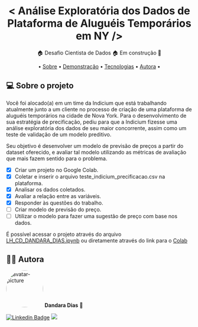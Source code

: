 <h1 align="center">< Análise Exploratória dos Dados de Plataforma de Aluguéis Temporários em NY /></h1>

<p align="center">🏠 Desafio Cientista de Dados 🏠 Em construção 🚧</p>

<p align="center">
• <a href="#-sobre-o-projeto">Sobre</a> •
 <a href="#-demonstra%C3%A7%C3%A3o">Demonstração</a> • 
 <a href="#-tecnologias">Tecnologias</a> •
 <a href="#%EF%B8%8F-autora">Autora</a> •
</p>

## 💻 Sobre o projeto

Você foi alocado(a) em um time da Indicium que está trabalhando atualmente junto a um cliente no processo de criação de uma plataforma de aluguéis temporários na cidade de Nova York. Para o desenvolvimento de sua estratégia de precificação, pediu para que a Indicium fizesse uma análise exploratória dos dados de seu maior concorrente, assim como um teste de validação de um modelo preditivo.

Seu objetivo é desenvolver um modelo de previsão de preços a partir do dataset oferecido, e avaliar tal modelo utilizando as métricas de avaliação que mais fazem sentido para o problema.

- [x] Criar um projeto no Google Colab.
- [x] Coletar e inserir o arquivo teste_indicium_precificacao.csv na plataforma.
- [x] Analisar os dados coletados.
- [x] Avaliar a relação entre as variáveis.
- [x] Responder às questões do trabalho.
- [ ] Criar modelo de previsão do preço.
- [ ] Utilizar o modelo para fazer uma sugestão de preço com base nos dados.

É possível acessar o projeto através do arquivo [LH_CD_DANDARA_DIAS.ipynb](https://github.com/dandara-dias/lighthouse/blob/main/LH_CD_DANDARA_DIAS.ipynb) ou diretamente através do link para o [Colab](https://colab.research.google.com/drive/1zlmwulEzYo4SH9CZXcLKcUZS6vcyA2pv?usp=sharing)

## 🦸‍♀️ Autora

 <img style="border-radius: 50%;" src="https://avatars.githubusercontent.com/u/85723209?v=4" width="100px;" alt="avatar-picture"/>
 <b>Dandara Dias</b> 🎀
 
[![Linkedin Badge](https://img.shields.io/badge/-LinkedIn-%230077B5?style=for-the-badge&logo=linkedin&logoColor=white&link=https://www.linkedin.com/in/dandara-dias/)](https://www.linkedin.com/in/dandara-dias/) 
<a href = "mailto:dandaradias.contato@gmail.com"><img src="https://img.shields.io/badge/-Gmail-%23333?style=for-the-badge&logo=gmail&logoColor=white" target="_blank"></a>

